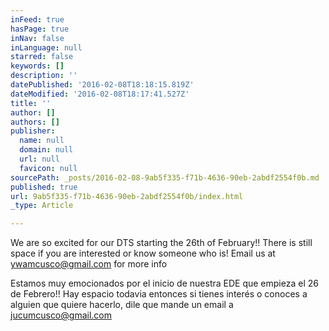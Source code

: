 ```yaml
---
inFeed: true
hasPage: true
inNav: false
inLanguage: null
starred: false
keywords: []
description: ''
datePublished: '2016-02-08T18:18:15.819Z'
dateModified: '2016-02-08T18:17:41.527Z'
title: ''
author: []
authors: []
publisher:
  name: null
  domain: null
  url: null
  favicon: null
sourcePath: _posts/2016-02-08-9ab5f335-f71b-4636-90eb-2abdf2554f0b.md
published: true
url: 9ab5f335-f71b-4636-90eb-2abdf2554f0b/index.html
_type: Article

---
```

We are so excited for our DTS starting the 26th of February!! There is still space if you are interested or know someone who is! Email us at ywamcusco@gmail.com for more info

Estamos muy emocionados por el inicio de nuestra EDE que empieza el 26 de Febrero!! Hay espacio todavia entonces si tienes interés o conoces a alguien que quiere hacerlo, dile que mande un email a jucumcusco@gmail.com